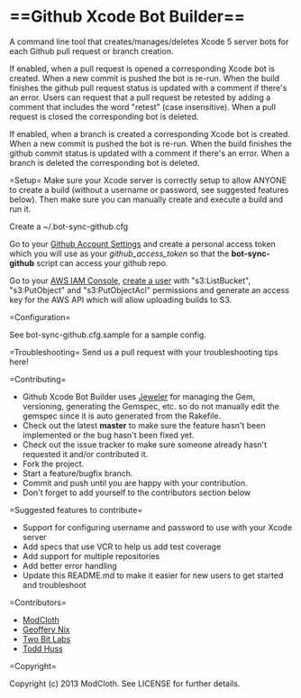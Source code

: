 ==Github Xcode Bot Builder==
======================

A command line tool that creates/manages/deletes Xcode 5 server bots for each Github pull request or branch creation.

If enabled, when a pull request is opened a corresponding Xcode bot is created. When a new commit is pushed the bot is re-run. When the build finishes the github pull request status is updated with a comment if there's an error. Users can request that a pull request be retested by adding a comment that includes the word "retest" (case insensitive). When a pull request is closed the corresponding bot is deleted.

If enabled, when a branch is created a corresponding Xcode bot is created. When a new commit is pushed the bot is re-run. When the build finishes the github commit status is updated with a comment if there's an error. When a branch is deleted the corresponding bot is deleted.

=Setup=
Make sure your Xcode server is correctly setup to allow ANYONE to create a build (without a username or password, see suggested features below).
Then make sure you can manually create and execute a build and run it.

Create a ~/.bot-sync-github.cfg

Go to your [Github Account Settings](https://github.com/settings/applications) and create a personal access token which
you will use as your *github_access_token* so that the **bot-sync-github** script can access your github repo.

Go to your [AWS IAM Console](https://console.aws.amazon.com/iam/home?#users), [create a user](http://docs.aws.amazon.com/AWSSdkDocsRuby/latest/DeveloperGuide/ruby-dg-setup.html) with "s3:ListBucket", "s3:PutObject" and "s3:PutObjectAcl" permissions and generate an access key for the AWS API which will allow uploading builds to S3.

=Configuration=

See bot-sync-github.cfg.sample for a sample config.


=Troubleshooting=
Send us a pull request with your troubleshooting tips here!

=Contributing=

* Github Xcode Bot Builder uses [Jeweler](https://github.com/technicalpickles/jeweler) for managing the Gem, versioning,
  generating the Gemspec, etc. so do not manually edit the gemspec since it is auto generated from the Rakefile.
* Check out the latest **master** to make sure the feature hasn't been implemented or the bug hasn't been fixed yet.
* Check out the issue tracker to make sure someone already hasn't requested it and/or contributed it.
* Fork the project.
* Start a feature/bugfix branch.
* Commit and push until you are happy with your contribution.
* Don't forget to add yourself to the contributors section below

=Suggested features to contribute=
* Support for configuring username and password to use with your Xcode server
* Add specs that use VCR to help us add test coverage
* Add support for multiple repositories
* Add better error handling
* Update this README.md to make it easier for new users to get started and troubleshoot

=Contributors=
 - [ModCloth](http://www.modcloth.com/)
 - [Geoffery Nix](http://github.com/geoffnix)
 - [Two Bit Labs](http://twobitlabs.com/)
 - [Todd Huss](http://github.com/thuss)

=Copyright=

Copyright (c) 2013 ModCloth. See LICENSE for further details.



